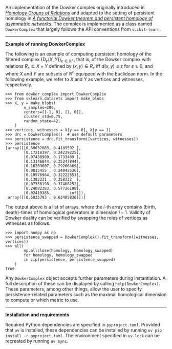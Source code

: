 An implementation of the Dowker complex originally introduced in [<em>Homology Groups of Relations</em>](https://www.jstor.org/stable/1969768) and adapted to the setting of persistent homology in [<em>A functorial Dowker theorem and persistent homology of asymmetric networks</em>](https://link.springer.com/article/10.1007/s41468-018-0020-6).
The complex is implemented as a class named `DowkerComplex` that largely follows the API conventions from `scikit-learn`.

---

__Example of running DowkerComplex__

The following is an example of computing persistent homology of the filtered complex $`\left\{\mathrm{D}_{\varepsilon}(X,Y)\right\}_{\varepsilon\in\mathbb{R}^{+}}`$, that is, of the Dowker complex with relations $`R_{\varepsilon}\subseteq X\times Y`$ defined by $`(x,y)\in R_{\varepsilon}`$ iff $`d(x,y)\leq\varepsilon`$ for $`\varepsilon\geq 0`$, and where $`X`$ and $`Y`$ are subsets of $`\mathbb{R}^{n}`$ equipped with the Euclidean norm.
In the following example, we refer to $`X`$ and $`Y`$ as vertices and witnesses, respectively.

```
>>> from dowker_complex import DowkerComplex
>>> from sklearn.datasets import make_blobs
>>> X, y = make_blobs(
        n_samples=200,
        centers=[[-1, 0], [1, 0]],
        cluster_std=0.75,
        random_state=42,
    )
>>> vertices, witnesses = X[y == 0], X[y == 1]
>>> drc = DowkerComplex()  # use default parameters
>>> persistence = drc.fit_transform([vertices, witnesses])
>>> persistence
[array([[0.39632083, 0.4189592 ],
        [0.17218397, 0.24239225],
        [0.07438909, 0.1733489 ],
        [0.13146844, 0.25247844],
        [0.16269607, 0.29266369],
        [0.0815455 , 0.24042536],
        [0.10576964, 0.32222553],
        [0.1382231 , 0.358332  ],
        [0.07358198, 0.37408252],
        [0.24082383, 0.57726198],
        [0.02419385,        inf]]),
 array([[0.5035793 , 0.63405836]])]
```

The output above is a list of arrays, where the $`i`$-th array contains (birth, death)-times of homological generators in dimension $`i-1`$.
Validity of Dowker duality can be verified by swapping the roles of vertices as witnesses as follows.

```
>>> import numpy as np
>>> persistence_swapped = DowkerComplex().fit_transform([witnesses, vertices])
>>> all(
        np.allclose(homology, homology_swapped)
        for homology, homology_swapped
        in zip(persistence, persistence_swapped)
    )
True
```

Any `DowkerComplex` object accepts further parameters during instantiation.
A full description of these can be displayed by calling `help(DowkerComplex)`.
These parameters, among other things, allow the user to specify persistence-related parameters such as the maximal homological dimension to compute or which metric to use.

---

__Installation and requirements__

Required Python dependencies are specified in `pyproject.toml`.
Provided that `uv` is installed, these dependencies can be installed by running `uv pip install -r pyproject.toml`.
The environment specified in `uv.lock` can be recreated by running `uv sync`.
